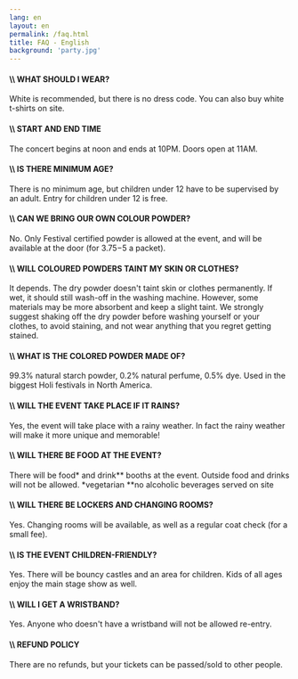 ```yaml
---
lang: en
layout: en
permalink: /faq.html
title: FAQ - English
background: 'party.jpg'
---
```


#### \\\\ WHAT SHOULD I WEAR?

White is recommended, but there is no dress code. You can also buy white t-shirts on site.

#### \\\\ START AND END TIME

The concert begins at noon and ends at 10PM. Doors open at 11AM.
#### \\\\ IS THERE MINIMUM AGE?

There is no minimum age, but children under 12 have to be supervised by an adult. Entry for children under 12 is free.

#### \\\\ CAN WE BRING OUR OWN COLOUR POWDER?

No. Only Festival certified powder is allowed at the event, and will be available at the door (for 3.75$-5$ a packet).

#### \\\\ WILL COLOURED POWDERS TAINT MY SKIN OR CLOTHES?

It depends. The dry powder doesn't taint skin or clothes permanently. If wet, it should still wash-off in the washing machine. However, some materials may be more absorbent and keep a slight taint. We strongly suggest shaking off the dry powder before washing yourself or your clothes, to avoid staining, and not wear anything that you regret getting stained.

#### \\\\ WHAT IS THE COLORED POWDER MADE OF?

99.3% natural starch powder, 0.2% natural perfume, 0.5% dye. Used in the biggest Holi festivals in North America.

#### \\\\ WILL THE EVENT TAKE PLACE IF IT RAINS?

Yes, the event will take place with a rainy weather. In fact the rainy weather will make it more unique and memorable!

#### \\\\ WILL THERE BE FOOD AT THE EVENT?

There will be food* and drink** booths at the event. Outside food and drinks will not be allowed.
*vegetarian
**no alcoholic beverages served on site

#### \\\\ WILL THERE BE LOCKERS AND CHANGING ROOMS?

Yes. Changing rooms will be available, as well as a regular coat check (for a small fee).

#### \\\\ IS THE EVENT CHILDREN-FRIENDLY?

Yes. There will be bouncy castles and an area for children. Kids of all ages enjoy the main stage show as well.

#### \\\\ WILL I GET A WRISTBAND?

Yes. Anyone who doesn't have a wristband will not be allowed re-entry.

#### \\\\ REFUND POLICY

There are no refunds, but your tickets can be passed/sold to other people.
